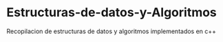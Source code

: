 # Estructuras-de-datos-y-Algoritmos
Recopilacion de estructuras de datos y algoritmos implementados en c++
